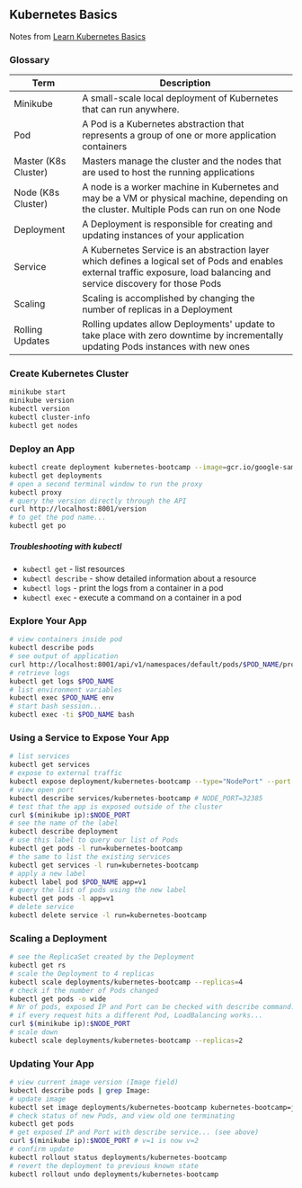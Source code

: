 ## Kubernetes Basics
Notes from [Learn Kubernetes Basics](https://kubernetes.io/docs/tutorials/kubernetes-basics/)
### Glossary
|Term | Description |
|-----|-------------|
|Minikube | A small-scale local deployment of Kubernetes that can run anywhere.
|Pod | A Pod is a Kubernetes abstraction that represents a group of one or more application containers |
|Master (K8s Cluster) | Masters manage the cluster and the nodes that are used to host the running applications |
|Node (K8s Cluster) | A node is a worker machine in Kubernetes and may be a VM or physical machine, depending on the cluster. Multiple Pods can run on one Node |
|Deployment |A Deployment is responsible for creating and updating instances of your application |
|Service |A Kubernetes Service is an abstraction layer which defines a logical set of Pods and enables external traffic exposure, load balancing and service discovery for those Pods |
|Scaling | Scaling is accomplished by changing the number of replicas in a Deployment |
|Rolling Updates | Rolling updates allow Deployments' update to take place with zero downtime by incrementally updating Pods instances with new ones |
### Create Kubernetes Cluster
```bash
minikube start
minikube version
kubectl version
kubectl cluster-info
kubectl get nodes
```
### Deploy an App
```bash
kubectl create deployment kubernetes-bootcamp --image=gcr.io/google-samples/kubernetes-bootcamp:v1
kubectl get deployments
# open a second terminal window to run the proxy
kubectl proxy
# query the version directly through the API
curl http://localhost:8001/version
# to get the pod name...
kubectl get po
```
##### Troubleshooting with kubectl
- `kubectl get` - list resources
- `kubectl describe` - show detailed information about a resource
- `kubectl logs` - print the logs from a container in a pod
- `kubectl exec` - execute a command on a container in a pod
### Explore Your App
```bash
# view containers inside pod
kubectl describe pods
# see output of application
curl http://localhost:8001/api/v1/namespaces/default/pods/$POD_NAME/proxy/
# retrieve logs
kubectl get logs $POD_NAME
# list environment variables
kubectl exec $POD_NAME env
# start bash session...
kubectl exec -ti $POD_NAME bash
```
### Using a Service to Expose Your App
```bash
# list services
kubectl get services
# expose to external traffic
kubectl expose deployment/kubernetes-bootcamp --type="NodePort" --port 8080
# view open port
kubectl describe services/kubernetes-bootcamp # NODE_PORT=32385
# test that the app is exposed outside of the cluster
curl $(minikube ip):$NODE_PORT
# see the name of the label
kubectl describe deployment
# use this label to query our list of Pods
kubectl get pods -l run=kubernetes-bootcamp
# the same to list the existing services
kubectl get services -l run=kubernetes-bootcamp
# apply a new label
kubectl label pod $POD_NAME app=v1
# query the list of pods using the new label
kubectl get pods -l app=v1
# delete service
kubectl delete service -l run=kubernetes-bootcamp
```
### Scaling a Deployment
```bash
# see the ReplicaSet created by the Deployment
kubectl get rs
# scale the Deployment to 4 replicas
kubectl scale deployments/kubernetes-bootcamp --replicas=4
# check if the number of Pods changed
kubectl get pods -o wide
# Nr of pods, exposed IP and Port can be checked with describe command...
# if every request hits a different Pod, LoadBalancing works...
curl $(minikube ip):$NODE_PORT
# scale down
kubectl scale deployments/kubernetes-bootcamp --replicas=2
```
### Updating Your App
```bash
# view current image version (Image field)
kubectl describe pods | grep Image:
# update image
kubectl set image deployments/kubernetes-bootcamp kubernetes-bootcamp=jocatalin/kubernetes-bootcamp:v2
# check status of new Pods, and view old one terminating
kubectl get pods
# get exposed IP and Port with describe service... (see above)
curl $(minikube ip):$NODE_PORT # v=1 is now v=2
# confirm update
kubectl rollout status deployments/kubernetes-bootcamp
# revert the deployment to previous known state
kubectl rollout undo deployments/kubernetes-bootcamp
```
